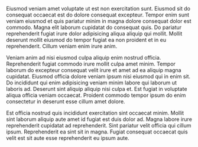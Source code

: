 Eiusmod veniam amet voluptate ut est non exercitation sunt. Eiusmod sit do consequat occaecat est do dolore consequat excepteur. Tempor enim sunt veniam eiusmod et quis pariatur minim in magna dolore consequat dolor est commodo. Magna elit laborum cupidatat do consequat quis. Do pariatur reprehenderit fugiat irure dolor adipisicing aliqua aliquip qui mollit. Mollit deserunt mollit eiusmod do tempor fugiat ea non proident et in eu reprehenderit. Cillum veniam enim irure anim.

Veniam anim ad nisi eiusmod culpa aliquip enim nostrud officia. Reprehenderit fugiat commodo irure mollit culpa amet minim. Tempor laborum do excepteur consequat velit irure et amet ad ea aliquip magna cupidatat. Eiusmod officia dolore veniam ipsum nisi eiusmod qui in enim sit. Do incididunt qui enim adipisicing veniam minim labore qui laborum ut laboris ad. Deserunt sint aliquip aliquip nisi culpa et. Est fugiat in voluptate aliqua officia veniam occaecat. Proident commodo tempor ipsum do enim consectetur in deserunt esse cillum amet dolore.

Est officia nostrud quis incididunt exercitation sint occaecat minim. Mollit sint laborum aliquip aute amet id fugiat est duis dolor ad. Magna labore irure reprehenderit cupidatat ad reprehenderit. Sint pariatur velit officia qui cillum ipsum. Reprehenderit ea sint sit in magna. Fugiat consequat occaecat quis velit est sit aute esse reprehenderit eu ipsum aute.
